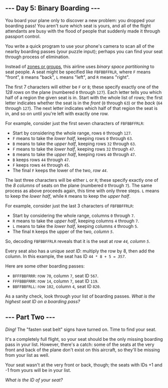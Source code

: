 ## --- Day 5: Binary Boarding ---

You board your plane only to discover a new problem: you dropped your boarding pass! You aren't sure which seat is yours, and all of the flight attendants are busy with the flood of people that suddenly made it through passport control.

You write a <span title="No problem!">quick program</span> to use your phone's camera to scan all of the nearby boarding passes (your puzzle input); perhaps you can find your seat through process of elimination.

Instead of [zones or groups](https://www.youtube.com/watch?v=oAHbLRjF0vo), this airline uses _binary space partitioning_ to seat people. A seat might be specified like `FBFBBFFRLR`, where `F` means "front", `B` means "back", `L` means "left", and `R` means "right".

The first 7 characters will either be `F` or `B`; these specify exactly one of the _128 rows_ on the plane (numbered `0` through `127`). Each letter tells you which half of a region the given seat is in. Start with the whole list of rows; the first letter indicates whether the seat is in the _front_ (`0` through `63`) or the _back_ (`64` through `127`). The next letter indicates which half of that region the seat is in, and so on until you're left with exactly one row.

For example, consider just the first seven characters of `FBFBBFFRLR`:

*   Start by considering the whole range, rows `0` through `127`.
*   `F` means to take the _lower half_, keeping rows `0` through `63`.
*   `B` means to take the _upper half_, keeping rows `32` through `63`.
*   `F` means to take the _lower half_, keeping rows `32` through `47`.
*   `B` means to take the _upper half_, keeping rows `40` through `47`.
*   `B` keeps rows `44` through `47`.
*   `F` keeps rows `44` through `45`.
*   The final `F` keeps the lower of the two, _row `44`_.

The last three characters will be either `L` or `R`; these specify exactly one of the _8 columns_ of seats on the plane (numbered `0` through `7`). The same process as above proceeds again, this time with only three steps. `L` means to keep the _lower half_, while `R` means to keep the _upper half_.

For example, consider just the last 3 characters of `FBFBBFFRLR`:

*   Start by considering the whole range, columns `0` through `7`.
*   `R` means to take the _upper half_, keeping columns `4` through `7`.
*   `L` means to take the _lower half_, keeping columns `4` through `5`.
*   The final `R` keeps the upper of the two, _column `5`_.

So, decoding `FBFBBFFRLR` reveals that it is the seat at _row `44`, column `5`_.

Every seat also has a unique _seat ID_: multiply the row by 8, then add the column. In this example, the seat has ID `44 * 8 + 5 = `_`357`_.

Here are some other boarding passes:

*   `BFFFBBFRRR`: row `70`, column `7`, seat ID `567`.
*   `FFFBBBFRRR`: row `14`, column `7`, seat ID `119`.
*   `BBFFBBFRLL`: row `102`, column `4`, seat ID `820`.

As a sanity check, look through your list of boarding passes. _What is the highest seat ID on a boarding pass?_

## --- Part Two ---

_Ding!_ The "fasten seat belt" signs have turned on. Time to find your seat.

It's a completely full flight, so your seat should be the only missing boarding pass in your list. However, there's a catch: some of the seats at the very front and back of the plane don't exist on this aircraft, so they'll be missing from your list as well.

Your seat wasn't at the very front or back, though; the seats with IDs +1 and -1 from yours will be in your list.

_What is the ID of your seat?_